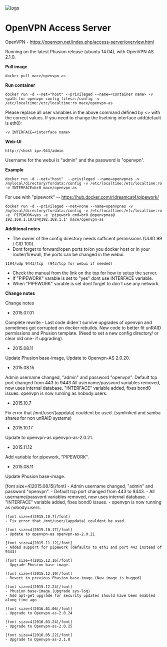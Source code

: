 [![logo](http://www.linkideo.com/images/openvpn_logo.jpg)](https://openvpn.net/)

OpenVPN Access Server
==========================


OpenVPN - https://openvpn.net/index.php/access-server/overview.html



Running on the latest Phusion release (ubuntu 14.04), with OpenVPN AS 2.1.0.

**Pull image**

```
docker pull mace/openvpn-as
```

**Run container**

```
docker run -d --net="host" --privileged --name=<container name> -v <path for openvpn config files>:/config -v /etc/localtime:/etc/localtime:ro mace/openvpn-as
```
Please replace all user variables in the above command defined by <> with the correct values.
If you need to change the lisetning interface add(default is eth0):
```
-v INTERFACE=<interface name>
```

**Web-UI**

```
http://<host ip>:943/admin
```

Username for the webui is "admin" and the password is "openvpn".


**Example**

```
docker run -d --net="host"  --privileged --name=openvpnas -v /mylocal/directory/fordata:/config -v /etc/localtime:/etc/localtime:ro -e INTERFACE=br0 mace/openvpn-as
```

For use with "pipework" --  https://hub.docker.com/r/dreamcat4/pipework/
```
docker run -d --privileged --net=none --name=openvpnas -v /mylocal/directory/fordata:/config -v /etc/localtime:/etc/localtime:ro -e  PIPEWORK=yes -e 'pipework_cmd=br0 @openvpnas@ 192.168.1.10/24@192.168.1.1' mace/openvpn-as
```


**Additional notes**


* The owner of the config directory needs sufficent permissions (UUID 99 / GID 100).
* Dont forget to forward/open ports to/on you docker host or in your router/firewall, the ports can be changed in the webui.
```
1194/udp 9443/tcp  (943/tcp for webui if needed)
```
* Check the manual from the link on the top for how to setup the server.
* If "PIPEWORK" varable is set to "yes" dont use INTERFACE variable.
* When "PIPEWORK" varable is set dont forget to don´t use any network.


**Change notes**

Change notes

* 2015.07.01

Complete rewrite - Last code diden´t survive upgrades of openvpn and sometimes got corrupted on docker rebuilds. New code to better fit unRAID permissions and Phusion template. (Need to set a new config directory/ or clear old one- if upgrading).
* 2015.08.11

Update Phusion base-image, Update to Openvpn-AS 2.0.20.
* 2015.08.15

Admin username changed, "admin" and password "openvpn".
Default tcp port changed from 443 to 9443
All username/passvord variables removed, now uses internal database.
"INTERFACE" variable added, fixes bond0 issues.
openvpn is now running as nobody:users.
* 2015.10.7

Fix error that /mnt/user/(appdata) couldent be used. (symlinked and samba shares for non unRAID systems)
* 2015.10.17

Update to openvpn-as openvpn-as-2.0.21.
* 2015.11.12

Add variable for pipework, "PIPEWORK".
* 2015.08.11

Update Phusion base-image. 

[font size=4]2015.08.15[/font]
    - Admin username changed, "admin" and password "openvpn".
    - Default tcp port changed from 443 to 9443.
    - All username/passvord variables removed, now uses internal database.
    - "INTERFACE" variable added, fixes bond0 issues.
    - openvpn is now running as nobody:users.

    [font size=4]2015.10.7[/font]
    - Fix error that /mnt/user/(appdata) couldent be used.

    [font size=4]2015.10.17[/font]
    - Update to openvpn-as openvpn-as-2.0.21

    [font size=4]2015.11.12[/font]
    - Added support for pipework (defaults to eth1 and port 443 instead of 9443)

    [font size=4]2015.12.16[/font]
    - Upgrade Phusion base-image.

    [font size=4]2015.12.19[/font]
    - Revert to previous Phusion base-image.(New image is bugged)

    [font size=4]2015.12.24[/font]
    - Phusion base-image.(Upgrade sys-log)
    - Add apt-get upgrade for security updates should have been enabled along time ago

    [font size=4]2016.01.06[/font]
    - Upgrade to Openvpn-as-2.0.24 

    [font size=4]2016.03.24[/font]
    - Upgrade to Openvpn-as-2.0.25

    [font size=4]2016.05.22[/font]
    - Upgrade to Openvpn-as-2.1.0

